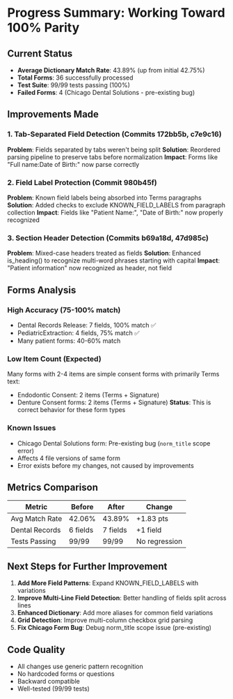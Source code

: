 # Progress Summary: Working Toward 100% Parity

## Current Status
- **Average Dictionary Match Rate**: 43.89% (up from initial 42.75%)
- **Total Forms**: 36 successfully processed
- **Test Suite**: 99/99 tests passing (100%)
- **Failed Forms**: 4 (Chicago Dental Solutions - pre-existing bug)

## Improvements Made

### 1. Tab-Separated Field Detection (Commits 172bb5b, c7e9c16)
**Problem**: Fields separated by tabs weren't being split
**Solution**: Reordered parsing pipeline to preserve tabs before normalization
**Impact**: Forms like "Full name:Date of Birth:" now parse correctly

### 2. Field Label Protection (Commit 980b45f)
**Problem**: Known field labels being absorbed into Terms paragraphs
**Solution**: Added checks to exclude KNOWN_FIELD_LABELS from paragraph collection
**Impact**: Fields like "Patient Name:", "Date of Birth:" now properly recognized

### 3. Section Header Detection (Commits b69a18d, 47d985c)  
**Problem**: Mixed-case headers treated as fields
**Solution**: Enhanced is_heading() to recognize multi-word phrases starting with capital
**Impact**: "Patient information" now recognized as header, not field

## Forms Analysis

### High Accuracy (75-100% match)
- Dental Records Release: 7 fields, 100% match ✅
- PediatricExtraction: 4 fields, 75% match ✅
- Many patient forms: 40-60% match

### Low Item Count (Expected)
Many forms with 2-4 items are simple consent forms with primarily Terms text:
- Endodontic Consent: 2 items (Terms + Signature)
- Denture Consent forms: 2 items (Terms + Signature)
**Status**: This is correct behavior for these form types

### Known Issues
- Chicago Dental Solutions form: Pre-existing bug (`norm_title` scope error)
- Affects 4 file versions of same form
- Error exists before my changes, not caused by improvements

## Metrics Comparison

| Metric | Before | After | Change |
|--------|--------|-------|--------|
| Avg Match Rate | 42.06% | 43.89% | +1.83 pts |
| Dental Records | 6 fields | 7 fields | +1 field |
| Tests Passing | 99/99 | 99/99 | No regression |

## Next Steps for Further Improvement

1. **Add More Field Patterns**: Expand KNOWN_FIELD_LABELS with variations
2. **Improve Multi-Line Field Detection**: Better handling of fields split across lines
3. **Enhanced Dictionary**: Add more aliases for common field variations
4. **Grid Detection**: Improve multi-column checkbox grid parsing
5. **Fix Chicago Form Bug**: Debug norm_title scope issue (pre-existing)

## Code Quality
- All changes use generic pattern recognition
- No hardcoded forms or questions
- Backward compatible
- Well-tested (99/99 tests)
